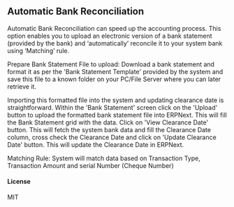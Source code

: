 ## Automatic Bank Reconciliation

Automatic Bank Reconciliation can speed up the accounting process. This option enables you to upload an electronic version of a bank statement (provided by the bank) and ‘automatically’ reconcile it to your system bank using ‘Matching’ rule.

Prepare Bank Statement File to upload:
Download a bank statement and format it as per the 'Bank Statement Template' provided by the system and save this file to a known folder on your PC/File Server where you can later retrieve it.

Importing this formatted file into the system and updating clearance date is straightforward. Within the 'Bank Statement' screen click on the 'Upload' button to upload the formatted bank statement file into ERPNext. This will fill the Bank Statement grid with the data. Click on 'View Clearance Date' button. This will fetch the system bank data and fill the Clearance Date column, cross check the Clearance Date and click on 'Update Clearance Date' button. This will update the Clearance Date in ERPNext.

Matching Rule:
System will match data based on Transaction Type, Transaction Amount and serial Number (Cheque Number)

#### License

MIT